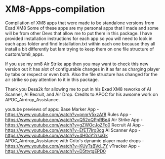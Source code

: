 # XM8-Apps-compilation
Compilation of XM8 apps that were made to be standalone versions from Exad XM8
Some of these apps are my personal apps that I made and some will be from other
Devs that allow me to put them in this package. I have provided installation instructions
for each app so you will need to look in each apps folder and find Installation.txt within
each one because they all install a bit differently but Iam trying to keep them on one file
structure of custom/xm8_apps.

If you use my xm8 Air Strike app then you may want to check this new version out it has alot of
configurable changes in it as far as charging player by tabs or respect or even both. Also
the file structure has changed for the air strike so pay attention to it in this package.

Thank you Desa2k for allowing me to put in his Exad XM8 reworks of AI Scanner, AI Recruit, and Air Drop.
Credits to APOC for his awsome work on APOC_Airdrop_Assistance.

youtube previews of apps:
  Base Marker App - https://www.youtube.com/watch?v=pnnrV5xzAf8
  Rules App       - https://www.youtube.com/watch?v=Q52oQPpRBe4
  Air Strike App  - https://www.youtube.com/watch?v=gZWOcJoZFo0
  Recruit AI App  - https://www.youtube.com/watch?v=EfET7Iro3cg
  AI Scanner App  - https://www.youtube.com/watch?v=4H0oY2rsxGk
  APOC_Airdrop_Assistance with Crito's dynamic player made drops - https://www.youtube.com/watch?v=KUyTsBVd_7Y
  vTracker App    - https://www.youtube.com/watch?v=D5ttvtgEPD0
